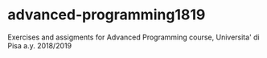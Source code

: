 # advanced-programming1819
Exercises and assigments for Advanced Programming course, Universita' di Pisa a.y. 2018/2019
